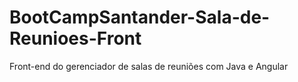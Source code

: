 # BootCampSantander-Sala-de-Reunioes-Front
Front-end do gerenciador de salas de reuniões com Java e Angular
